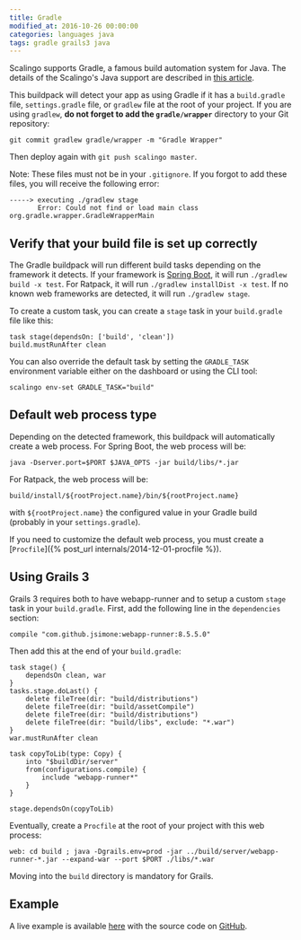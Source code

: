 ```yaml
---
title: Gradle
modified_at: 2016-10-26 00:00:00
categories: languages java
tags: gradle grails3 java
---
```


Scalingo supports Gradle, a famous build automation system for Java. The
details of the Scalingo's Java support are described in [this
article](http://doc.scalingo.com/languages/java/).

This buildpack will detect your app as using Gradle if it has a `build.gradle`
file, `settings.gradle` file, or `gradlew` file at the root of your project. If
you are using `gradlew`, **do not forget to add the `gradle/wrapper`**
directory to your Git repository:

```
git commit gradlew gradle/wrapper -m "Gradle Wrapper"
```

Then deploy again with `git push scalingo master`.

Note: These files must not be in your `.gitignore`. If you forgot to add these
files, you will receive the following error:

```
-----> executing ./gradlew stage
       Error: Could not find or load main class org.gradle.wrapper.GradleWrapperMain
```

## Verify that your build file is set up correctly

The Gradle buildpack will run different build tasks depending on the framework
it detects. If your framework is [Spring
Boot](http://doc.scalingo.com/languages/java/spring-boot.html), it will run
`./gradlew build -x test`. For Ratpack, it will run `./gradlew installDist -x
test`. If no known web frameworks are detected, it will run `./gradlew stage`.

To create a custom task, you can create a `stage` task in your `build.gradle`
file like this:

```
task stage(dependsOn: ['build', 'clean'])
build.mustRunAfter clean
```

You can also override the default task by setting the `GRADLE_TASK` environment
variable either on the dashboard or using the CLI tool:

```
scalingo env-set GRADLE_TASK="build"
```

## Default web process type

Depending on the detected framework, this buildpack will automatically create a
web process. For Spring Boot, the web process will be:

```
java -Dserver.port=$PORT $JAVA_OPTS -jar build/libs/*.jar
```

For Ratpack, the web process will be:

```
build/install/${rootProject.name}/bin/${rootProject.name}
```

with `${rootProject.name}` the configured value in your Gradle build (probably
in your `settings.gradle`).

If you need to customize the default web process, you must create a
[`Procfile`]({% post_url internals/2014-12-01-procfile %}).

## Using Grails 3

Grails 3 requires both to have webapp-runner and to setup a custom `stage` task
in your `build.gradle`. First, add the following line in the `dependencies`
section:

```
compile "com.github.jsimone:webapp-runner:8.5.5.0"
```

Then add this at the end of your `build.gradle`:

```
task stage() {
    dependsOn clean, war
}
tasks.stage.doLast() {
    delete fileTree(dir: "build/distributions")
    delete fileTree(dir: "build/assetCompile")
    delete fileTree(dir: "build/distributions")
    delete fileTree(dir: "build/libs", exclude: "*.war")
}
war.mustRunAfter clean

task copyToLib(type: Copy) {
    into "$buildDir/server"
    from(configurations.compile) {
        include "webapp-runner*"
    }
}

stage.dependsOn(copyToLib)
```

Eventually, create a `Procfile` at the root of your project with this web process:

```
web: cd build ; java -Dgrails.env=prod -jar ../build/server/webapp-runner-*.jar --expand-war --port $PORT ./libs/*.war
```

Moving into the `build` directory is mandatory for Grails.


## Example

A live example is available [here](https://sample-java-grails3.scalingo.io)
with the source code on
[GitHub](https://github.com/Scalingo/sample-java-grails3).
